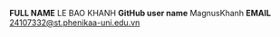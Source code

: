   **FULL NAME**
LE BAO KHANH
  **GitHub user name**
MagnusKhanh
  **EMAIL**
24107332@st.phenikaa-uni.edu.vn
